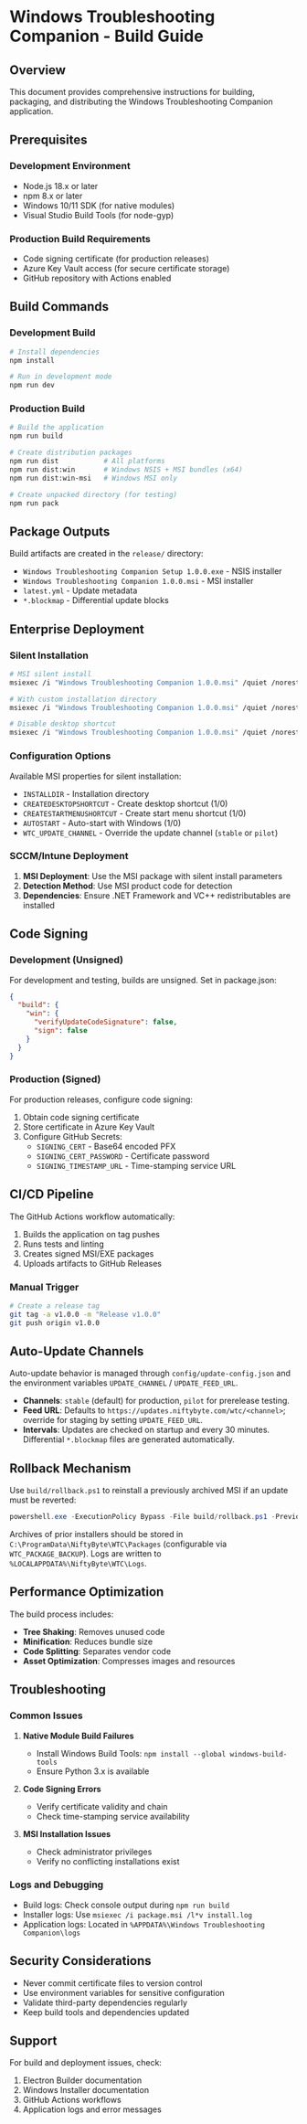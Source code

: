 # Windows Troubleshooting Companion - Build Guide

## Overview
This document provides comprehensive instructions for building, packaging, and distributing the Windows Troubleshooting Companion application.

## Prerequisites

### Development Environment
- Node.js 18.x or later
- npm 8.x or later
- Windows 10/11 SDK (for native modules)
- Visual Studio Build Tools (for node-gyp)

### Production Build Requirements
- Code signing certificate (for production releases)
- Azure Key Vault access (for secure certificate storage)
- GitHub repository with Actions enabled

## Build Commands

### Development Build
```bash
# Install dependencies
npm install

# Run in development mode
npm run dev
```

### Production Build
```bash
# Build the application
npm run build

# Create distribution packages
npm run dist           # All platforms
npm run dist:win       # Windows NSIS + MSI bundles (x64)
npm run dist:win-msi   # Windows MSI only

# Create unpacked directory (for testing)
npm run pack
```

## Package Outputs

Build artifacts are created in the `release/` directory:

- `Windows Troubleshooting Companion Setup 1.0.0.exe` - NSIS installer
- `Windows Troubleshooting Companion 1.0.0.msi` - MSI installer
- `latest.yml` - Update metadata
- `*.blockmap` - Differential update blocks

## Enterprise Deployment

### Silent Installation
```bash
# MSI silent install
msiexec /i "Windows Troubleshooting Companion 1.0.0.msi" /quiet /norestart

# With custom installation directory
msiexec /i "Windows Troubleshooting Companion 1.0.0.msi" /quiet /norestart INSTALLDIR="C:\\Custom\\Path"

# Disable desktop shortcut
msiexec /i "Windows Troubleshooting Companion 1.0.0.msi" /quiet /norestart CREATEDESKTOPSHORTCUT=0
```

### Configuration Options
Available MSI properties for silent installation:

- `INSTALLDIR` - Installation directory
- `CREATEDESKTOPSHORTCUT` - Create desktop shortcut (1/0)
- `CREATESTARTMENUSHORTCUT` - Create start menu shortcut (1/0)
- `AUTOSTART` - Auto-start with Windows (1/0)
- `WTC_UPDATE_CHANNEL` - Override the update channel (`stable` or `pilot`)

### SCCM/Intune Deployment

1. **MSI Deployment**: Use the MSI package with silent install parameters
2. **Detection Method**: Use MSI product code for detection
3. **Dependencies**: Ensure .NET Framework and VC++ redistributables are installed

## Code Signing

### Development (Unsigned)
For development and testing, builds are unsigned. Set in package.json:

```json
{
  "build": {
    "win": {
      "verifyUpdateCodeSignature": false,
      "sign": false
    }
  }
}
```

### Production (Signed)
For production releases, configure code signing:

1. Obtain code signing certificate
2. Store certificate in Azure Key Vault
3. Configure GitHub Secrets:
   - `SIGNING_CERT` - Base64 encoded PFX
   - `SIGNING_CERT_PASSWORD` - Certificate password
   - `SIGNING_TIMESTAMP_URL` - Time-stamping service URL

## CI/CD Pipeline

The GitHub Actions workflow automatically:

1. Builds the application on tag pushes
2. Runs tests and linting
3. Creates signed MSI/EXE packages
4. Uploads artifacts to GitHub Releases

### Manual Trigger
```bash
# Create a release tag
git tag -a v1.0.0 -m "Release v1.0.0"
git push origin v1.0.0
```

## Auto-Update Channels

Auto-update behavior is managed through `config/update-config.json` and the environment variables `UPDATE_CHANNEL` / `UPDATE_FEED_URL`.

- **Channels**: `stable` (default) for production, `pilot` for prerelease testing.
- **Feed URL**: Defaults to `https://updates.niftybyte.com/wtc/<channel>`; override for staging by setting `UPDATE_FEED_URL`.
- **Intervals**: Updates are checked on startup and every 30 minutes. Differential `*.blockmap` files are generated automatically.

## Rollback Mechanism

Use `build/rollback.ps1` to reinstall a previously archived MSI if an update must be reverted:

```powershell
powershell.exe -ExecutionPolicy Bypass -File build/rollback.ps1 -PreviousInstallerPath "C:\\ProgramData\\NiftyByte\\WTC\\Packages\\wtc-1.0.0.msi"
```

Archives of prior installers should be stored in `C:\ProgramData\NiftyByte\WTC\Packages` (configurable via `WTC_PACKAGE_BACKUP`). Logs are written to `%LOCALAPPDATA%\NiftyByte\WTC\Logs`.

## Performance Optimization

The build process includes:

- **Tree Shaking**: Removes unused code
- **Minification**: Reduces bundle size
- **Code Splitting**: Separates vendor code
- **Asset Optimization**: Compresses images and resources

## Troubleshooting

### Common Issues

1. **Native Module Build Failures**
   - Install Windows Build Tools: `npm install --global windows-build-tools`
   - Ensure Python 3.x is available

2. **Code Signing Errors**
   - Verify certificate validity and chain
   - Check time-stamping service availability

3. **MSI Installation Issues**
   - Check administrator privileges
   - Verify no conflicting installations exist

### Logs and Debugging

- Build logs: Check console output during `npm run build`
- Installer logs: Use `msiexec /i package.msi /l*v install.log`
- Application logs: Located in `%APPDATA%\Windows Troubleshooting Companion\logs`

## Security Considerations

- Never commit certificate files to version control
- Use environment variables for sensitive configuration
- Validate third-party dependencies regularly
- Keep build tools and dependencies updated

## Support

For build and deployment issues, check:

1. Electron Builder documentation
2. Windows Installer documentation
3. GitHub Actions workflows
4. Application logs and error messages
